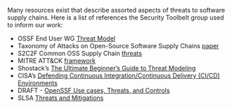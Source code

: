 Many resources exist that describe assorted aspects of threats to software supply chains.  Here is a list of references the Security Toolbelt group used to inform our work:
- OSSF End User WG [Threat Model](https://docs.google.com/document/d/1lLCsT0a5vp6FcvquWPzx8AzhFMORyw-4rd9WSyUO9zI/edit#heading=h.gjdgxs)
- Taxonomy of Attacks on Open-Source Software Supply Chains [paper](https://arxiv.org/abs/2204.04008)
- S2C2F Common OSS Supply Chain [threats](https://github.com/ossf/s2c2f/blob/main/specification/Secure_Supply_Chain_Consumption_Framework_(S2C2F).pdf)
- MITRE ATT&CK [framework](https://attack.mitre.org/)
- Shostack’s [The Ultimate Beginner’s Guide to Threat Modeling](https://shostack.org/resources/threat-modeling)
- CISA’s [Defending Continuous Integration/Continuous Delivery (CI/CD) Environments ](https://media.defense.gov/2023/Jun/28/2003249466/-1/-1/0/CSI_DEFENDING_CI_CD_ENVIRONMENTS.PDF)
- DRAFT - [OpenSSF Use cases, Threats, and Controls ](https://docs.google.com/document/d/1iAB2ljfIRUTWjL3bONej3vMjsUXuUj44oV5eLVpifbs/edit#heading=h.ymvheq1jmwiz)
- SLSA [Threats and Mitigations](https://slsa.dev/spec/v1.0/threats)

